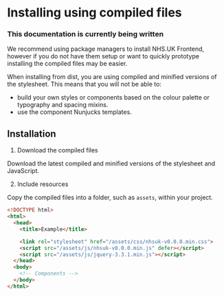 # Installing using compiled files

### **This documentation is currently being written** 

We recommend using package managers to install NHS.UK Frontend, however if you do not have them setup or want to quickly prototype
installing the compiled files may be easier.

When installing from dist, you are using compiled and minified versions of the stylesheet. This means that you will not be able to:

- build your own styles or components based on the colour palette or typography and spacing mixins.
- use the component Nunjucks templates.

## Installation

1. Download the compiled files

Download the latest compiled and minified versions of the stylesheet and JavaScript.

2. Include resources

Copy the compiled files into a folder, such as `assets`, within your project.

```html
<!DOCTYPE html>
<html>
  <head>
    <title>Example</title>

    <link rel="stylesheet" href="/assets/css/nhsuk-v0.0.0.min.css">
    <script src="/assets/js/nhsuk-v0.0.0.min.js" defer></script>
    <script src="/assets/js/jquery-3.3.1.min.js"></script>
  </head>
  <body>
    <!-- Components -->
  </body>
</html>
```

